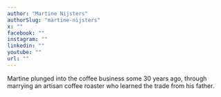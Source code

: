 ```yaml
---
author: "Martine Nijsters"
authorSlug: "martine-nijsters"
x: ""
facebook: ""
instagram: ""
linkedin: ""
youtube: ""
url: ""
---
```


Martine plunged into the coffee business some 30 years ago, through marrying an artisan coffee roaster who learned the trade from his father.

